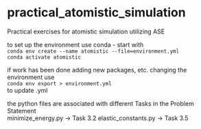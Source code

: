 # practical_atomistic_simulation
Practical exercises for atomistic simulation utilizing ASE

to set up the environment use conda - start with  
`conda env create --name atomistic --file=environment.yml`  
`conda activate atomistic`

if work has been done adding new packages, etc. changing the environment use  
`conda env export > environment.yml`  
to update .yml

the python files are associated with different Tasks in the Problem Statement  
minimize_energy.py -> Task 3.2
elastic_constants.py -> Task 3.5

